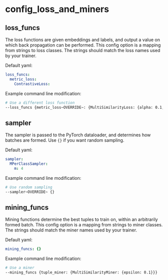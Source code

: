 # config_loss_and_miners

## loss_funcs
The loss functions are given embeddings and labels, and output a value on which back propagation can be performed. This config option is a mapping from strings to loss classes. The strings should match the loss names used by your trainer. 

Default yaml:
```yaml
loss_funcs:
  metric_loss: 
    ContrastiveLoss:
```

Example command line modification:
```bash
# Use a different loss function
--loss_funcs {metric_loss~OVERRIDE~: {MultiSimilarityLoss: {alpha: 0.1, beta: 40, base: 0.5}}}
```

## sampler
The sampler is passed to the PyTorch dataloader, and determines how batches are formed. Use ```{}``` if you want random sampling.

Default yaml:
```yaml
sampler:
  MPerClassSampler:
    m: 4
```

Example command line modification:
```bash
# Use random sampling
--sampler~OVERRIDE~ {}
```

## mining_funcs
Mining functions determine the best tuples to train on, within an arbitrarily formed batch. This config option is a mapping from strings to miner classes. The strings should match the miner names used by your trainer.

Default yaml:
```yaml
mining_funcs: {}
```

Example command line modification:
```bash
# Use a miner
--mining_funcs {tuple_miner: {MultiSimilarityMiner: {epsilon: 0.1}}}
```